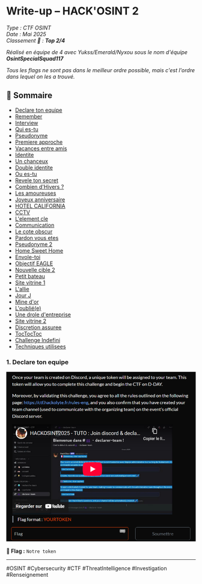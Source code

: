 # Write-up – HACK'OSINT 2

_Type : CTF OSINT  
Date : Mai 2025  
Classement 🥈 : **Top 2/4**_

_Réalisé en équipe de 4 avec Yukss/Emerald/Nyxou sous le nom d'équipe **OsintSpecialSquad117**_

_Tous les flags ne sont pas dans le meilleur ordre possible, mais c'est l'ordre dans lequel on les a trouvé._

## 📌 Sommaire

- [Declare ton equipe](#1-declare-ton-equipe)
- [Remember](#2-remember)
- [Interview](#3-interview)
- [Qui es-tu](#4-qui-es-tu)
- [Pseudonyme](#5-pseudonyme)
- [Premiere approche](#6-premiere-approche)
- [Vacances entre amis](#7-vacances-entre-amis)
- [Identite](#8-identite)
- [Un chanceux](#9-un-chanceux)
- [Double identite](#10-double-identite)
- [Ou es-tu](#11-ou-es-tu)
- [Revele ton secret](#12-revele-ton-secret)
- [Combien d'Hivers ?](#13-combiendhiver)
- [Les amoureuses](#14-les-amoureuses)
- [Joyeux anniversaire](#15-joyeux-anniversaire)
- [HOTEL CALIFORNIA](#16-hotel-california)
- [CCTV](#17-cctv)
- [L'element cle](#18-lelementcle)
- [Communication](#19-communication)
- [Le cote obscur](#20-le-cote-obscur)
- [Pardon vous etes](#21-pardon-vous-etes)
- [Pseudonyme 2](#22-pseudonyme-2)
- [Home Sweet Home](#23-home-sweet-home)
- [Envole-toi](#24-envole-toi)
- [Objectif EAGLE](#25-objectif-eagle)
- [Nouvelle cible 2](#26-nouvelle-cible-2)
- [Petit bateau](#27-petit-bateau)
- [Site vitrine 1](#28-site-vitrine-1)
- [L'allie](#29-lallie)
- [Jour J](#30-jour-j)
- [Mine d'or](#31-mine-dor)
- [L'oublié(e)](#32-l-oubliee)
- [Une drole d'entreprise](#33-unedroledentreprise)
- [Site vitrine 2](#34-site-vitrine-2)
- [Discretion assuree](#35-discretion-assuree)
- [TocTocToc](#36-toctoctoc)
- [Challenge Indefini](#37-challenge-indefini)
- [Techniques utilisees](#techniques-utilisees)
  
### 1. Declare ton equipe

![image](../ImagesCTF/1.png)

**🎯 Flag :** `Notre token`

---

<!-- Hashtags pour référencement -->
#OSINT #Cybersecurity #CTF #ThreatIntelligence #Investigation #Renseignement
